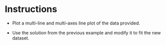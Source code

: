 # Instructions

* Plot a multi-line and multi-axes line plot of the data provided.

* Use the solution from the previous example and modify it to fit the new dataset.
